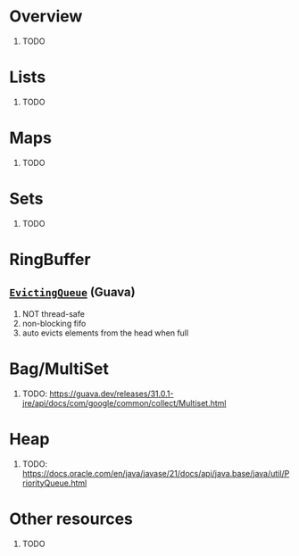 # Overview
1. TODO


# Lists
1. TODO


# Maps
1. TODO


# Sets
1. TODO


# RingBuffer
## [`EvictingQueue`](https://guava.dev/releases/31.0.1-jre/api/docs/com/google/common/collect/EvictingQueue.html) (Guava)
1. NOT thread-safe
1. non-blocking fifo
1. auto evicts elements from the head when full


# Bag/MultiSet
1. TODO: https://guava.dev/releases/31.0.1-jre/api/docs/com/google/common/collect/Multiset.html


# Heap
1. TODO: https://docs.oracle.com/en/java/javase/21/docs/api/java.base/java/util/PriorityQueue.html



# Other resources
1. TODO
